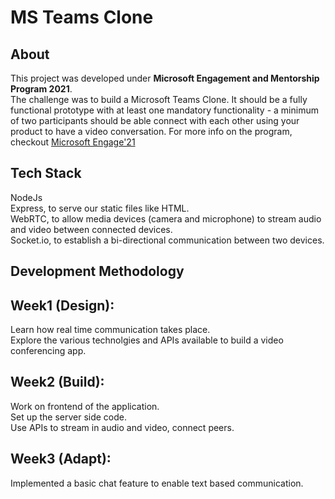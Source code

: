 # MS Teams Clone
## **About**
This project was developed under **Microsoft Engagement and Mentorship Program 2021**.\
The challenge was to build a Microsoft Teams Clone. It should be a fully functional prototype with at least one mandatory functionality - a minimum of two participants should be able connect with each other using your product to have a video conversation. 
For more info on the program, checkout [Microsoft Engage'21](https://microsoft.acehacker.com/engage2021/?mc_cid=51cf8705a5&mc_eid=7ff463e0e6)
## **Tech Stack**
NodeJs \
Express, to serve our static files like HTML. \
WebRTC, to allow media devices (camera and microphone) to stream audio and video between connected devices. \
Socket.io, to establish a bi-directional communication between two devices.

## **Development Methodology**
## Week1 (Design):
Learn how real time communication takes place.\
Explore the various technolgies and APIs available to build a video conferencing app.

## Week2 (Build):
Work on frontend of the application.\
Set up the server side code.\
Use APIs to stream in audio and video, connect peers.

## Week3 (Adapt):
Implemented a basic chat feature to enable text based communication.
